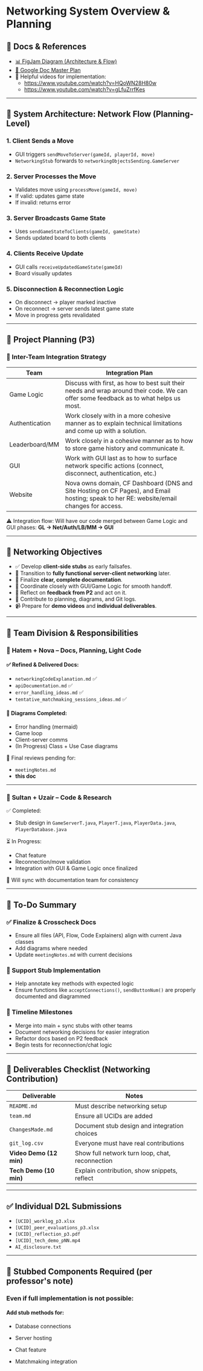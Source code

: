 
# **Networking System Overview & Planning**

## 📍 Docs & References

- [📊 FigJam Diagram (Architecture & Flow)](https://www.figma.com/board/dpFR9WEMYuxA74ZvipXcZc/process-loop?node-id=1-25&t=nhEXUiFAzE8vcAcv-1)
- [📄 Google Doc Master Plan](https://docs.google.com/document/d/1O3nZ0WbedHbkeMzC8PnDiTGf0OVOONgV-Xe5WJszYR0/edit?usp=sharing)
- 🔗 Helpful videos for implementation:
    - https://www.youtube.com/watch?v=HQoWN28H80w
    - https://www.youtube.com/watch?v=gLfuZrrfKes

---

## 🧠 System Architecture: Network Flow (Planning-Level)

### **1. Client Sends a Move**
- GUI triggers `sendMoveToServer(gameId, playerId, move)`
- `NetworkingStub` forwards to `networkingObjectsSending.GameServer`

### **2. Server Processes the Move**
- Validates move using `processMove(gameId, move)`
- If valid: updates game state
- If invalid: returns error

### **3. Server Broadcasts Game State**
- Uses `sendGameStateToClients(gameId, gameState)`
- Sends updated board to both clients

### **4. Clients Receive Update**
- GUI calls `receiveUpdatedGameState(gameId)`
- Board visually updates

### **5. Disconnection & Reconnection Logic**
- On disconnect → player marked inactive
- On reconnect → server sends latest game state
- Move in progress gets revalidated

---

## 📌 Project Planning (P3)

### 🧩 Inter-Team Integration Strategy

| Team            | Integration Plan                                                                                                                         |
|-----------------|------------------------------------------------------------------------------------------------------------------------------------------|
| Game Logic      | Discuss with first, as how to best suit their needs and wrap around their code. We can offer some feedback as to what helps us most.     |
| Authentication  | Work closely with in a more cohesive manner as to explain technical limitations and come up with a solution.                             |
| Leaderboard/MM  | Work closely in a cohesive manner as to how to store game history and communicate it.                                                    |
| GUI             | Work with GUI last as to how to surface network specific actions (connect, disconnect, authentication, etc.)                             |
| Website         | Nova owns domain, CF Dashboard (DNS and Site Hosting on CF Pages), and Email hosting; speak to her RE: website/email changes for access. |

⚠️ Integration flow: Will have our code merged between Game Logic and GUI phases: **GL -> Net/Auth/LB/MM -> GUI** 

---

## 🎯 Networking Objectives

- ✅ Develop **client-side stubs** as early failsafes.
- 🔁 Transition to **fully functional server-client networking** later.
- 📘 Finalize **clear, complete documentation**.
- 🔗 Coordinate closely with GUI/Game Logic for smooth handoff.
- 🔄 Reflect on **feedback from P2** and act on it.
- 💬 Contribute to planning, diagrams, and Git logs.
- 📹 Prepare for **demo videos** and **individual deliverables**.

---

## 👥 Team Division & Responsibilities

### 🔹 **Hatem + Nova – Docs, Planning, Light Code**

#### ✅ Refined & Delivered Docs:
- `networkingCodeExplanation.md` ✅
- `apiDocumentation.md` ✅
- `error_handling_ideas.md` ✅
- `tentative_matchmaking_sessions_ideas.md` ✅

#### 🧠 Diagrams Completed:
- Error handling (mermaid)
- Game loop
- Client-server comms
- (In Progress) Class + Use Case diagrams

📌 Final reviews pending for:
- `meetingNotes.md`
- **this doc**

---

### 🔹 **Sultan + Uzair – Code & Research**

✅ Completed:
- Stub design in `GameServerT.java`, `PlayerT.java`, `PlayerData.java`, `PlayerDatabase.java`

⏳ In Progress:
- Chat feature
- Reconnection/move validation
- Integration with GUI & Game Logic once finalized

📌 Will sync with documentation team for consistency

---

## 🔨 To-Do Summary

### ✅ Finalize & Crosscheck Docs
- Ensure all files (API, Flow, Code Explainers) align with current Java classes
- Add diagrams where needed
- Update `meetingNotes.md` with current decisions

### 🔁 Support Stub Implementation
- Help annotate key methods with expected logic
- Ensure functions like `acceptConnections()`, `sendButtonNum()` are properly documented and diagrammed

### 🧭 Timeline Milestones
- Merge into main + sync stubs with other teams
- Document networking decisions for easier integration
- Refactor docs based on P2 feedback
- Begin tests for reconnection/chat logic

---

## 🎯 Deliverables Checklist (Networking Contribution)

| Deliverable              | Notes |
|--------------------------|-------|
| `README.md`              | Must describe networking setup |
| `team.md`                | Ensure all UCIDs are added |
| `ChangesMade.md`         | Document stub design and integration choices |
| `git_log.csv`            | Everyone must have real contributions |
| **Video Demo (12 min)**  | Show full network turn loop, chat, reconnection |
| **Tech Demo (10 min)**   | Explain contribution, show snippets, reflect |

---

## ✅ Individual D2L Submissions
- `[UCID]_worklog_p3.xlsx`
- `[UCID]_peer_evaluations_p3.xlsx`
- `[UCID]_reflection_p3.pdf`
- `[UCID]_tech_demo_pNN.mp4`
- `AI_disclosure.txt`

---

## 🧪 Stubbed Components Required (per professor's note)

### Even if full implementation is not possible:

#### Add stub methods for:

- Database connections

- Server hosting

- Chat feature

- Matchmaking integration

